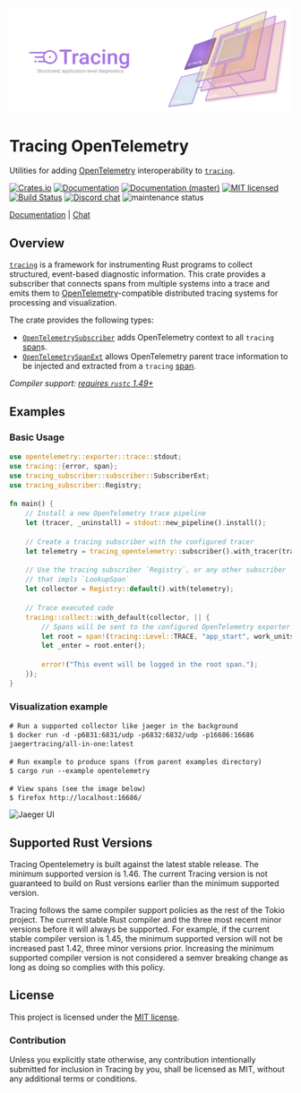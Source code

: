![Tracing — Structured, application-level diagnostics][splash]

[splash]: https://raw.githubusercontent.com/tokio-rs/tracing/master/assets/splash.svg

# Tracing OpenTelemetry

Utilities for adding [OpenTelemetry] interoperability to [`tracing`].

[![Crates.io][crates-badge]][crates-url]
[![Documentation][docs-badge]][docs-url]
[![Documentation (master)][docs-master-badge]][docs-master-url]
[![MIT licensed][mit-badge]][mit-url]
[![Build Status][actions-badge]][actions-url]
[![Discord chat][discord-badge]][discord-url]
![maintenance status][maint-badge]

[Documentation][docs-url] | [Chat][discord-url]

[crates-badge]: https://img.shields.io/crates/v/tracing-opentelemetry.svg
[crates-url]: https://crates.io/crates/tracing-opentelemetry/0.16.0
[docs-badge]: https://docs.rs/tracing-opentelemetry/badge.svg
[docs-url]: https://docs.rs/tracing-opentelemetry/0.16.0/tracing_opentelemetry
[docs-master-badge]: https://img.shields.io/badge/docs-master-blue
[docs-master-url]: https://tracing-rs.netlify.com/tracing_opentelemetry
[mit-badge]: https://img.shields.io/badge/license-MIT-blue.svg
[mit-url]: LICENSE
[actions-badge]: https://github.com/tokio-rs/tracing/workflows/CI/badge.svg
[actions-url]:https://github.com/tokio-rs/tracing/actions?query=workflow%3ACI
[discord-badge]: https://img.shields.io/discord/500028886025895936?logo=discord&label=discord&logoColor=white
[discord-url]: https://discord.gg/EeF3cQw
[maint-badge]: https://img.shields.io/badge/maintenance-actively--developed-brightgreen.svg

## Overview

[`tracing`] is a framework for instrumenting Rust programs to collect
structured, event-based diagnostic information. This crate provides a 
subscriber that connects spans from multiple systems into a trace and 
emits them to [OpenTelemetry]-compatible distributed tracing systems 
for processing and visualization.

The crate provides the following types:

* [`OpenTelemetrySubscriber`] adds OpenTelemetry context to all `tracing` [span]s.
* [`OpenTelemetrySpanExt`] allows OpenTelemetry parent trace information to be
  injected and extracted from a `tracing` [span].

[`OpenTelemetrySubscriber`]: https://docs.rs/tracing-opentelemetry/latest/tracing_opentelemetry/struct.OpenTelemetrySubscriber.html
[`OpenTelemetrySpanExt`]: https://docs.rs/tracing-opentelemetry/latest/tracing_opentelemetry/trait.OpenTelemetrySpanExt.html
[span]: https://docs.rs/tracing/latest/tracing/span/index.html
[`tracing`]: https://crates.io/crates/tracing
[OpenTelemetry]: https://opentelemetry.io/

*Compiler support: [requires `rustc` 1.49+][msrv]*

[msrv]: #supported-rust-versions

## Examples

### Basic Usage

```rust
use opentelemetry::exporter::trace::stdout;
use tracing::{error, span};
use tracing_subscriber::subscriber::SubscriberExt;
use tracing_subscriber::Registry;

fn main() {
    // Install a new OpenTelemetry trace pipeline
    let (tracer, _uninstall) = stdout::new_pipeline().install();

    // Create a tracing subscriber with the configured tracer
    let telemetry = tracing_opentelemetry::subscriber().with_tracer(tracer);

    // Use the tracing subscriber `Registry`, or any other subscriber
    // that impls `LookupSpan`
    let collector = Registry::default().with(telemetry);

    // Trace executed code
    tracing::collect::with_default(collector, || {
        // Spans will be sent to the configured OpenTelemetry exporter
        let root = span!(tracing::Level::TRACE, "app_start", work_units = 2);
        let _enter = root.enter();

        error!("This event will be logged in the root span.");
    });
}
```

### Visualization example

```console
# Run a supported collector like jaeger in the background
$ docker run -d -p6831:6831/udp -p6832:6832/udp -p16686:16686 jaegertracing/all-in-one:latest

# Run example to produce spans (from parent examples directory)
$ cargo run --example opentelemetry

# View spans (see the image below)
$ firefox http://localhost:16686/
```

![Jaeger UI](trace.png)

## Supported Rust Versions

Tracing Opentelemetry is built against the latest stable release. The minimum
supported version is 1.46. The current Tracing version is not guaranteed to
build on Rust versions earlier than the minimum supported version.

Tracing follows the same compiler support policies as the rest of the Tokio
project. The current stable Rust compiler and the three most recent minor
versions before it will always be supported. For example, if the current stable
compiler version is 1.45, the minimum supported version will not be increased
past 1.42, three minor versions prior. Increasing the minimum supported compiler
version is not considered a semver breaking change as long as doing so complies
with this policy.

## License

This project is licensed under the [MIT license](LICENSE).

### Contribution

Unless you explicitly state otherwise, any contribution intentionally submitted
for inclusion in Tracing by you, shall be licensed as MIT, without any additional
terms or conditions.
